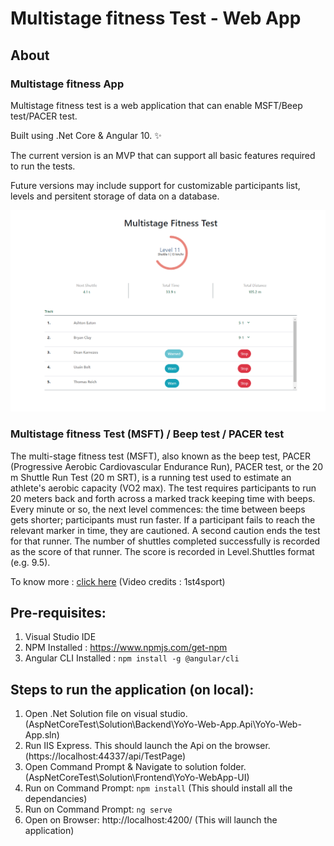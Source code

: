 # Multistage fitness Test - Web App
## About
### Multistage fitness App
Multistage fitness test is a web application that can enable MSFT/Beep test/PACER test. 

Built using .Net Core & Angular 10. :sparkles:
 
The current version is an MVP that can support all basic features required to run the tests. 

Future versions may include support for customizable participants list, levels and persitent storage of data on a database.

![Multistage fitness test screenshot](https://github.com/rahul2810/Multistage_fitness/blob/main/beep_test_screenshot.png?raw=true)

### Multistage fitness Test (MSFT) / Beep test / PACER test
The multi-stage fitness test (MSFT), also known as the beep test, PACER (Progressive Aerobic Cardiovascular Endurance Run), PACER test, or the 20 m Shuttle Run Test (20 m SRT), is a running test used to estimate an athlete's aerobic capacity (VO2 max). The test requires participants to run 20 meters back and forth across a marked track keeping time with beeps. Every minute or so, the next level commences: the time between beeps gets shorter; participants must run faster. If a participant fails to reach the relevant marker in time, they are cautioned. A second caution ends the test for that runner. The number of shuttles completed successfully is recorded as the score of that runner. The score is recorded in Level.Shuttles format (e.g. 9.5).

To know more : [click here](https://www.youtube.com/watch?v=9XgGPULnDxY&t=40s&ab_channel=1st4sport) (Video credits : 1st4sport)
 
## Pre-requisites:
1. Visual Studio IDE
2. NPM Installed : https://www.npmjs.com/get-npm
3. Angular CLI Installed : `npm install -g @angular/cli`

## Steps to run the application (on local):
1. Open .Net Solution file on visual studio. (AspNetCoreTest\Solution\Backend\YoYo-Web-App.Api\YoYo-Web-App.sln)
2. Run IIS Express. This should launch the Api on the browser. (https://localhost:44337/api/TestPage)
3. Open Command Prompt & Navigate to solution folder. (AspNetCoreTest\Solution\Frontend\YoYo-WebApp-UI\) 
4. Run on Command Prompt: `npm install` (This should install all the dependancies)
5. Run on Command Prompt: `ng serve`  
6. Open on Browser: http://localhost:4200/ (This will launch the application)
